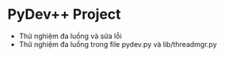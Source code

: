 # PyDev++ Project
+ Thử nghiệm đa luồng và sửa lỗi
+ Thử nghiệm đa luồng trong file pydev.py và lib/threadmgr.py